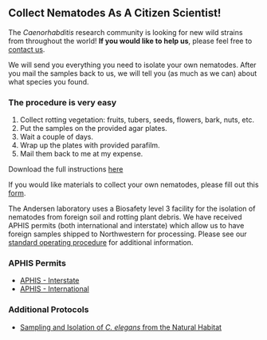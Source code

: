 ## Collect Nematodes As A Citizen Scientist! ##
The <em>Caenorhabditis</em> research community is looking for new wild strains from throughout the world! **If you would like to help us**, please feel free to [contact us](https://elegansvariation.org/about/staff/).

We will send you everything you need to isolate your own nematodes. After you mail the samples back to us, we will tell you (as much as we can) about what species you found.

### The procedure is very easy ###

1. Collect rotting vegetation: fruits, tubers, seeds, flowers, bark, nuts, etc.
2. Put the samples on the provided agar plates.
3. Wait a couple of days.
4. Wrap up the plates with provided parafilm.
5. Mail them back to me at my expense.

Download the full instructions [here](https://andersenlab.org/files/WormCollecting.pdf)

If you would like materials to collect your own nematodes, please fill out this [form](https://docs.google.com/forms/d/15JXAQptqCSenZMyqHHOKQH1wJe7m0n8_Q0nHMe0eTUY/viewform?formkey=dERCQ1lsamU1ZFNtOGJJUkJqVzZOOVE6MQ#gid=0).


The Andersen laboratory uses a Biosafety level 3 facility for the isolation of nematodes from foreign soil and rotting plant debris. We have received APHIS permits (both international and interstate) which allow us to have foreign samples shipped to Northwestern for processing. Please see our [standard operating procedure](https://andersenlab.org/files/USDA_SOP.pdf) for additional information.

### APHIS Permits ###

* [APHIS - Interstate](https://andersenlab.org/files/APHISDom.pdf)
* [APHIS - International](https://andersenlab.org/files/APHISIntl.pdf)

### Additional Protocols  ###
* [Sampling and Isolation of _C. elegans_ from the Natural Habitat](https://elegansvariation.org/static/content/protocols/SamplingIsolationC.elegansNaturalHabitat.pdf)